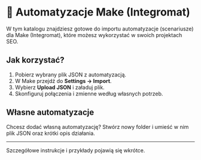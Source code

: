 # 🔧 Automatyzacje Make (Integromat)

W tym katalogu znajdziesz gotowe do importu automatyzacje (scenariusze) dla Make (Integromat), które możesz wykorzystać w swoich projektach SEO.

## Jak korzystać?

1. Pobierz wybrany plik JSON z automatyzacją.
2. W Make przejdź do **Settings → Import**.
3. Wybierz **Upload JSON** i załaduj plik.
4. Skonfiguruj połączenia i zmienne według własnych potrzeb.

## Własne automatyzacje

Chcesz dodać własną automatyzację? Stwórz nowy folder i umieść w nim plik JSON oraz krótki opis działania.

---

Szczegółowe instrukcje i przykłady pojawią się wkrótce. 